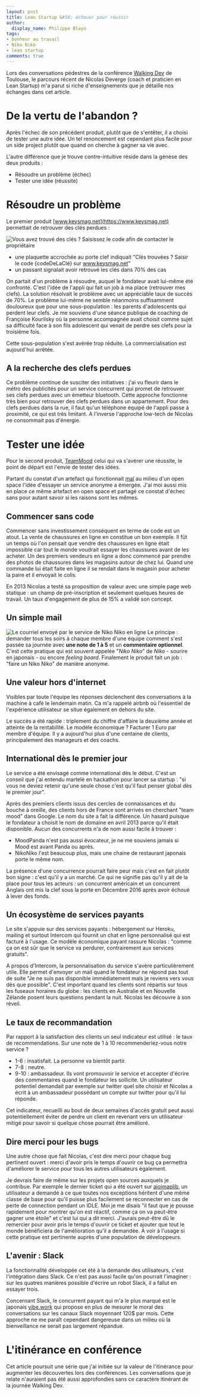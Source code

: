 ```yaml
---
layout: post
title: Lean Startup &#58; échouer pour réussir
author:
  display_name: Philippe Blayo
tags:
- bonheur au travail
- Niko Niko
- lean startup
comments: true
---
```


Lors des conversations pédestres de la conférence [Walking Dev](http://www.barreverte.fr/walking_dev) de Toulouse,
le parcours récent de Nicolas Deverge (coach et praticien en Lean Startup) m'a parut si riche d'enseignements que je détaille nos échanges dans cet article.


# De la vertu de l'abandon ?

Après l'échec de son précédent produit, plutôt que de s'entêter, il a choisi de tester une autre idée. Un tel renoncement est cependant plus facile pour un side project plutôt que quand on cherche à gagner sa vie avec.

L'autre différence que je trouve contre-intuitive réside dans la génèse des deux produits :
- Résoudre un problème (échec)
- Tester une idée (réussite)


# Résoudre un problème

Le premier produit [www.keysmag.net](https://www.keysmag.net) permettait de retrouver des clés perdues :

<img alt="Vous avez trouvé des clés ? Saisissez le code afin de contacter le propriétaire" src="/images/keysmag.jpg"/>

- une plaquette accrochée au porte clef indiquait "Clés trouvées ? Saisir le code {codeDeLaClé} sur www.keysmag.net"
- un passant signalait avoir retrouvé les clés dans 70% des cas

On partait d'un problème à résoudre, auquel le fondateur avait lui-même été confronté. C'est l'idée de l'appli qui fait un job à ma place (retrouver mes clefs). La solution résolvait le problème avec un appréciable taux de succès de 70%.
Le problème lui-même ne semble néanmoins suffisamment douloureux que pour une sous-population : les parents d'adolescents qui perdent leur clefs.
Je me souviens d'une séance publique de coaching de Françoise Kourilsky où la personne accompagnée avait choisit comme sujet sa difficulté face à son fils adolescent qui venait de perdre ses clefs pour la troisième fois.

Cette sous-population s'est avérée trop réduite. La commercialisation est aujourd'hui arrêtée.

## A la recherche des clefs perdues

Ce problème continue de susciter des initiatives : j'ai vu fleurir dans le métro des publicités pour un service concurrent qui promet de retrouver ses clefs perdues avec un émetteur bluetooth. Cette approche fonctionne très bien pour retrouver des clefs perdues dans un appartement. Pour des clefs perdues dans la rue, il faut qu'un téléphone équipé de l'appli passe à proximité, ce qui est très limitant. A l'inverse l'approche low-tech de Nicolas ne consommait pas d'énergie.


# Tester une idée

Pour le second produit, [TeamMood](https://www.teammood.com) celui qui va s'avèrer une réussite, le point de départ est l'envie de tester des idées.

Partant du constat d'un artefact qui fonctionnait [mal](http://blog.appstud.com/team-mood-au-service-du-happiness-management) au milieu d'un open space l'idée d'essayer un service anonyme a émergée.
J'ai moi aussi mis en place ce même artefact en open space et partagé ce constat d'échec sans pour autant savoir si les raisons sont les mêmes.

## Commencer sans code

Commencer sans investissement conséquent en terme de code est un atout.
La vente de chaussures en ligne en constitue un bon exemple. Il fût un temps où l'on pensait que vendre des chaussures en ligne était impossible car tout le monde voudrait essayer les chaussures avant de les acheter. Un des premiers vendeurs en ligne a donc commencé par prendre des photos de chaussures dans les magasins autour de chez lui.
Quand une commande lui était faite en ligne il se rendait dans le magasin pour acheter la paire et il envoyait le colis.

En 2013 Nicolas a testé sa proposition de valeur avec une simple page web statique : un champ de pré-inscription et seulement quelques heures de travail. Un taux d'engagement de plus de 15% a validé son concept.

## Un simple mail

<img class="right" alt="Le courriel envoyé par le service de Niko Niko en ligne" src="/images/courriel_niko_niko_en_ligne.png"/> Le principe : demander tous les soirs à chaque membre d'une équipe comment s'est passée sa journée avec **une note de 1 à 5** et un **commentaire optionnel**. C'est cette pratique qui est souvent appelée "*Niko Niko*" de *Niko* - sourire en japonais - ou encore *feeling board*.
Finalement le produit fait un job : "faire un Niko Niko" de manière anonyme.

## Une valeur hors d'internet

Visibles par toute l'équipe les réponses déclenchent des conversations à la machine à café le lendemain matin.
Ca m'a rappelé airbnb où l'essentiel de l'expérience utilisateur se situe également en dehors du site.

Le succès a été rapide : triplement du chiffre d'affaire la deuxième année et atteinte de la rentabilité. Le modèle économique ? Facturer 1 Euro par membre d'équipe. Il y a aujourd'hui plus d'une centaine de clients, principalement des manageurs et des coachs.

## International dès le premier jour

Le service a été envisagé comme international dès le début. C'est un conseil que j'ai entendu martelé en hackathon pour lancer sa startup : "si vous ne deviez retenir qu'une seule chose c'est qu'il faut penser global dès le premier jour".

Après des premiers clients issus des cercles de connaissances et du bouche à oreille, des clients hors de France sont arrivés en cherchant "team mood" dans Google.  Le nom du site a fait la différence. Un hasard puisque le fondateur a choisit le nom de domaine en avril 2013 parce qu'il était disponible. Aucun des concurrents n'a de nom aussi facile à trouver :
- MoodPanda n'est pas aussi évocateur, je ne me souviens jamais si Mood est avant Panda ou après.
- NikoNiko l'est beaucoup plus, mais une chaine de restaurant japonais porte le même nom. 

La présence d'une concurrence pourrait faire peur mais c'est en fait plutôt bon signe : c'est qu'il y a un marché.
Ce qui ne signifie pas qu'il y ait de la place pour tous les acteurs : un concurrent américain et un concurrent Anglais ont mis la clef sous la porte en Décembre 2016 après avoir échoué à lever des fonds.

## Un écosystème de services payants

Le site s'appuie sur des services payants : hébergement sur Heroku, mailing et surtout Intercom qui fournit un chat en ligne personnalisé qui est facturé à l'usage. Ce modèle économique payant rassure Nicolas : "comme ça on est sûr que le service va perdurer, contrairement aux services gratuits".

A propos d'Intercom, la personnalisation du service s'avère particulièrement utile. Elle permet d'envoyer un mail quand le fondateur ne répond pas tout de suite "Je ne suis pas disponible immédiatement mais je reviens vers vous dès que possible". C'est important quand les clients sont répartis sur tous les fuseaux horaires du globe : les clients en Australie et en Nouvelle Zélande posent leurs questions pendant la nuit. Nicolas les découvre à son réveil.

## Le taux de recommandation

Par rapport à la satisfaction des clients un seul indicateur est utilisé : le taux de recommendations. Sur une note de 1 à 10 recommenderiez-vous notre service ?
- 1-6 : insatisfait. La personne va bientôt partir.
- 7-8 : neutre.
- 9-10 : ambassadeur. Ils vont promouvoir le service et accepter d'écrire des commentaires quand le fondateur les sollicite. Un utilisateur potentiel demandait par exemple sur twitter quel site choisir et Nicolas a écrit à un ambassadeur possédant un compte sur twitter pour qu'il lui réponde.

Cet indicateur, recueilli au bout de deux semaines d'accès gratuit peut aussi potentiellement éviter de perdre un client en revenant vers un utilisateur mitigé pour savoir si quelque chose pourrait être amélioré.

## Dire merci pour les bugs

Une autre chose que fait Nicolas, c'est dire merci pour chaque bug pertinent ouvert : merci d'avoir pris le temps d'ouvrir ce bug ça permettra d'améliorer le service pour tous les autres utilisateurs également.

Je devrais faire de même sur les projets open sources auxquels je contribue. Par exemple le dernier ticket qui a été ouvert sur [aioimaplib](https://github.com/bamthomas/aioimaplib), un utilisateur a demandé à ce que toutes nos exceptions héritent d'une même classe de base pour qu'il puisse plus facilement se reconnecter en cas de perte de connection pendant un IDLE. Moi je me disais "il faut que je pousse rapidement pour montrer qu'on est réactif, comme ça on va peut-être gagner une étoile" et c'est lui qui a dit merci. J'aurais peut-être dû le remercier pour avoir pris le temps d'ouvrir ce ticket et ajouter que tout le monde bénéficiera de l'amélioration qu'il a demandée. A voir à l'usage si cette pratique est pertinente auprès d'une population de développeurs.

## L'avenir : Slack

La fonctionnalité développée cet été à la demande des utilisateurs, c'est l'intégration dans Slack. Ce n'est pas aussi facile qu'on pourrait l'imaginer : sur les quatres manières possible d'écrire un robot Slack, il a fallut en essayer trois.

Concernant Slack, le concurrent payant qui m'a le plus marqué est le japonais [vibe.work](https://vibe.work/) qui propose en plus de mesurer le moral des conversations sur les canaux Slack moyennant 120$ par mois. Cette approche ne me paraît cependant dangereuse dans un milieu où la bienveillance ne serait pas largement répandue.


# L'itinérance en conférence

Cet article poursuit une série que j'ai initiée sur la valeur de l'itinérance pour augmenter les découvertes lors des conférences.
Les conversations que je relate n'auraient pas été aussi approfondies sans ce caractère itinérant de la journée Walking Dev.


